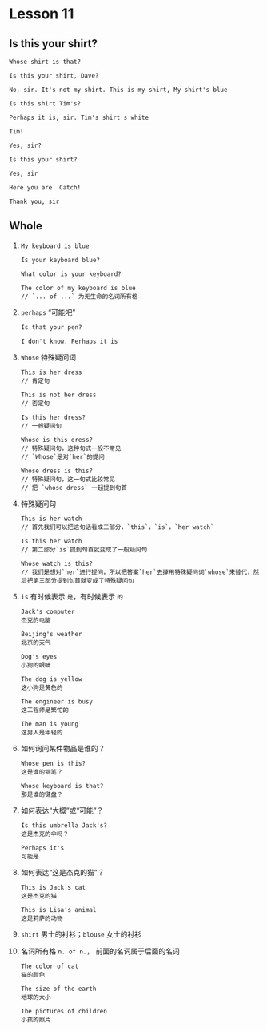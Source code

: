 # Lesson 11

## Is this your shirt?

```
Whose shirt is that?

Is this your shirt, Dave?

No, sir. It's not my shirt. This is my shirt, My shirt's blue

Is this shirt Tim's?

Perhaps it is, sir. Tim's shirt's white

Tim!

Yes, sir?

Is this your shirt?

Yes, sir

Here you are. Catch!

Thank you, sir
```

## Whole

1. ```
   My keyboard is blue

   Is your keyboard blue?

   What color is your keyboard?

   The color of my keyboard is blue
   // `... of ...` 为无生命的名词所有格
   ```

2. `perhaps` “可能吧”

   ```
   Is that your pen?

   I don't know. Perhaps it is
   ```

3. `Whose` 特殊疑问词

   ```
   This is her dress
   // 肯定句

   This is not her dress
   // 否定句

   Is this her dress?
   // 一般疑问句

   Whose is this dress?
   // 特殊疑问句，这种句式一般不常见
   // `Whose`是对`her`的提问

   Whose dress is this?
   // 特殊疑问句，这一句式比较常见
   // 把 `whose dress` 一起提到句首
   ```

4. 特殊疑问句

   ```
   This is her watch
   // 首先我们可以把这句话看成三部分，`this`，`is`，`her watch`

   Is this her watch
   // 第二部分`is`提到句首就变成了一般疑问句

   Whose watch is this?
   // 我们是想对`her`进行提问，所以把答案`her`去掉用特殊疑问词`whose`来替代，然后把第三部分提到句首就变成了特殊疑问句
   ```

5. `is` 有时候表示 `是`，有时候表示 `的`

   ```
   Jack's computer
   杰克的电脑

   Beijing's weather
   北京的天气

   Dog's eyes
   小狗的眼睛

   The dog is yellow
   这小狗是黄色的

   The engineer is busy
   这工程师是繁忙的

   The man is young
   这男人是年轻的
   ```

6. 如何询问某件物品是谁的？

   ```
   Whose pen is this?
   这是谁的钢笔？

   Whose keyboard is that?
   那是谁的键盘？
   ```

7. 如何表达“大概”或“可能”？

   ```
   Is this umbrella Jack's?
   这是杰克的伞吗？

   Perhaps it's
   可能是
   ```

8. 如何表达“这是杰克的猫”？

   ```
   This is Jack's cat
   这是杰克的猫

   This is Lisa's animal
   这是莉萨的动物
   ```

9. `shirt` 男士的衬衫；`blouse` 女士的衬衫

10. 名词所有格 `n. of n.`， 前面的名词属于后面的名词

    ```
    The color of cat
    猫的颜色

    The size of the earth
    地球的大小

    The pictures of children
    小孩的照片
    ```
